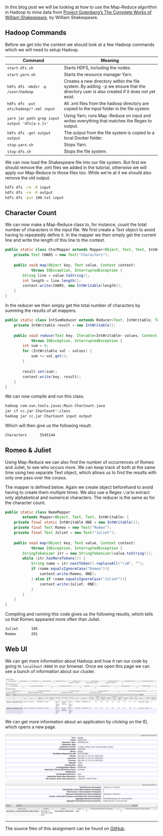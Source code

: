 In this blog post we will be looking at how to use the Map-Reduce algorithm in Hadoop to mine data from [Project Gutenberg’s The Complete Works of William Shakespeare](https://raw.githubusercontent.com/rubigdata-dockerhub/hadoop-dockerfile/master/100.txt), by William Shakespeare.

## Hadoop Commands

Before we get into the content we should look at a few Hadoop commands which we will need to setup Hadoop.

| Command | Meaning |
| ------- | ------- |
| `start-dfs.sh` | Starts HDFS, including the nodes. |
| `start-yarn.sh` | Starts the resource manager Yarn. |
| `hdfs dfs -mkdir -p /user/hadoop` | Creates a new directory within the file system. By adding -p we ensure that the directory user is also created if it does not yet exist. |
| `hdfs dfs -put etc/hadoop/*.xml input` | All .xml files from the hadoop directory are copied to the input folder in the file system. |
| `yarn jar path grep input output 'dfs[a-z.]+'` | Using Yarn; runs Map-Reduce on input and writes everything that matches the Regex to output. |
| `hdfs dfs -get output output` | The output from the file system is copied to a local Docker folder. |
| `stop-yarn.sh` | Stops Yarn. |
| `stop-dfs.sh` | Stops the file system. |

We can now load the Shakespeare file into our file system. But first we should remove the .xml files we added in the tutorial, otherwise we will apply our Map-Reduce to those files too. While we're at it we should also remove the old output.

```bash
hdfs dfs -rm -R input
hdfs dfs -rm -R output
hdfs dfs -put 100.txt input
```

## Character Count

We can now make a Map-Reduce class to, for instance, count the total number of characters in the input file.
We first create a Text object to avoid having to repeatedly define it. In the mapper we then simply get the current line and write the length of this line to the context.

```java
public static class CharMapper extends Mapper<Object, Text, Text, IntWritable> {
    private Text CHARS = new Text("Characters");

    public void map(Object key, Text value, Context context)
            throws IOException, InterruptedException {
        String line = value.toString();
        int length = line.length();
        context.write(CHARS, new IntWritable(length));
    }
}
```

In the reducer we then simply get the total number of characters by summing the results of all mappers.

```java
public static class IntSumReducer extends Reducer<Text, IntWritable, Text, IntWritable> {
    private IntWritable result = new IntWritable();

    public void reduce(Text key, Iterable<IntWritable> values, Context context)
            throws IOException, InterruptedException {
        int sum = 0;
        for (IntWritable val : values) {
            sum += val.get();
        }

        result.set(sum);
        context.write(key, result);
    }
}
```

We can now compile and run this class.

```bash
hadoop com.sun.tools.javac.Main CharCount.java
jar cf cc.jar CharCount*.class
hadoop jar cc.jar CharCount input output
```

Which will then give us the following result:

```bash
Characters      5545144
```

## Romeo & Juliet

Using Map-Reduce we can also find the number of occurrences of Romeo and Juliet, to see who occurs more. We can keep track of both at the same time using two separate Text object, which allows us to find the results with only one pass over the corpus.

The mapper is defined below. Again we create object beforehand to avoid having to create them multiple times. We also use a Regex `\\W` to extract only alphabetical and numerical characters.
The reducer is the same as for the character count.

```java
public static class NameMapper
        extends Mapper<Object, Text, Text, IntWritable> {
    private final static IntWritable ONE = new IntWritable(1);
    private final Text Romeo = new Text("Romeo");
    private final Text Juliet = new Text("Juliet");

    public void map(Object key, Text value, Context context)
            throws IOException, InterruptedException {
        StringTokenizer itr = new StringTokenizer(value.toString());
        while (itr.hasMoreTokens()) {
            String name = itr.nextToken().replaceAll("\\W", "");
            if (name.equalsIgnoreCase("Romeo")){
                context.write(Romeo, ONE);
            } else if (name.equalsIgnoreCase("Juliet")){
                context.write(Juliet, ONE);
            }
        }
    }
}
```

Compiling and running this code gives us the following results, which tells us that Romeo appeared more often than Juliet.

```bash
Juliet      195
Romeo       291
```

## Web UI

We can get more information about Hadoop and how it ran our code by going to `localhost:8088` in our browser. Once we open this page we can see a bunch of information about our cluster.

![Hadoop cluster](https://raw.githubusercontent.com/JordyAaldering/Big-Data/master/assignment02/images/hadoop-cluster.png)

We can get more information about an application by clicking on the ID, which opens a new page.

![Hadoop application](https://raw.githubusercontent.com/JordyAaldering/Big-Data/master/assignment02/images/hadoop-app.png)

---

The source files of this assignment can be found on [GitHub](https://github.com/JordyAaldering/Big-Data/tree/master/assignment02).
